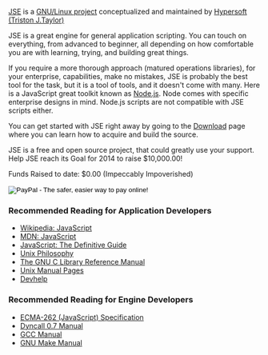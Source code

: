 [JSE](https://github.com/hypersoft/jse/wiki/About-JSE) is a [GNU/Linux project](https://www.gnu.org/gnu/linux-and-gnu.html) conceptualized and maintained by [Hypersoft](https://github.com/hypersoft/) [(Triston J.Taylor)](mailto:pc.wiz.tt@gmail.com)

JSE is a great engine for general application scripting. You can touch on everything,
from advanced to beginner, all depending on how comfortable you are with learning,
trying, and building great things.

If you require a more thorough approach (matured operations libraries), for your enterprise,
capabilities, make no mistakes, JSE is probably the best tool for the task, but it is
a tool of tools, and it doesn't come with many. Here is a JavaScript great toolkit 
known as [Node.js](http://nodejs.org/). Node comes with specific enterprise designs in
mind. Node.js scripts are not compatible with JSE scripts either.

You can get started with JSE right away by going to the [Download](https://github.com/hypersoft/jse/wiki/Download) page where you can learn how to acquire and build the source.

JSE is a free and open source project, that could greatly use your support. Help JSE
reach its Goal for 2014 to raise $10,000.00!

Funds Raised to date: $0.00 (Impeccably Impoverished)

<form action="https://www.paypal.com/cgi-bin/webscr" method="post" target="_top">
<input type="hidden" name="cmd" value="_s-xclick">
<input type="hidden" name="hosted_button_id" value="DG3H6F8DSG4BC">
<input type="image" src="https://www.paypalobjects.com/en_US/i/btn/btn_donateCC_LG.gif" border="0" name="submit" alt="PayPal - The safer, easier way to pay online!">
<img alt="" border="0" src="https://www.paypalobjects.com/en_US/i/scr/pixel.gif" width="1" height="1">
</form>

### Recommended Reading for Application Developers
* [Wikipedia: JavaScript](http://en.wikipedia.org/wiki/JavaScript)
* [MDN: JavaScript](https://developer.mozilla.org/en-US/docs/Web/JavaScript)
* [JavaScript: The Definitive Guide](http://www.amazon.com/JavaScript-Definitive-Guide-David-Flanagan/dp/0596000480)
* [Unix Philosophy](http://en.wikipedia.org/wiki/Unix_philosophy)
* [The GNU C Library Reference Manual](http://www.gnu.org/s/libc/manual/pdf/libc.pdf)
* [Unix Manual Pages](http://en.wikipedia.org/wiki/Man_page)
* [Devhelp](http://en.wikipedia.org/wiki/Devhelp)

### Recommended Reading for Engine Developers
* [ECMA-262 (JavaScript) Specification](http://www.ecma-international.org/publications/files/ECMA-ST/Ecma-262.pdf)
* [Dyncall 0.7 Manual](http://dyncall.org/r0.7/manual.pdf)
* [GCC Manual](http://gcc.gnu.org/onlinedocs/)
* [GNU Make Manual](http://www.gnu.org/software/make/manual/)
